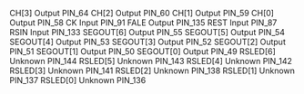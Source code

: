 

CH[3]	Output	PIN_64
CH[2]	Output	PIN_60
CH[1]	Output	PIN_59
CH[0]	Output	PIN_58
CK	Input	PIN_91
FALE	Output	PIN_135
REST	Input	PIN_87
RSIN	Input	PIN_133
SEGOUT[6]	Output	PIN_55
SEGOUT[5]	Output	PIN_54
SEGOUT[4]	Output	PIN_53
SEGOUT[3]	Output	PIN_52
SEGOUT[2]	Output	PIN_51
SEGOUT[1]	Output	PIN_50
SEGOUT[0]	Output	PIN_49
RSLED[6]	Unknown	PIN_144
RSLED[5]	Unknown	PIN_143
RSLED[4]	Unknown	PIN_142
RSLED[3]	Unknown	PIN_141
RSLED[2]	Unknown	PIN_138
RSLED[1]	Unknown	PIN_137
RSLED[0]	Unknown	PIN_136
